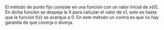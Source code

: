 El método de punto fijo consiste en una función con un valor inicial de x(0). En dicha función se despeja la X para calcular el valor de x1, esto es hasta que la función f(x) se acerque a 0. En este método un contra es que no hay garantía de que coverja o diverja. 
